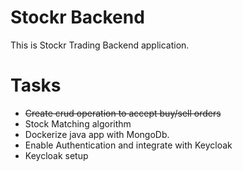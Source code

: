 # Stockr Backend 
This is Stockr Trading Backend application. 


# Tasks

- ~~Create crud operation to accept buy/sell orders~~ 
- Stock Matching algorithm
- Dockerize java app with MongoDb. 
- Enable Authentication and integrate with Keycloak
- Keycloak setup
